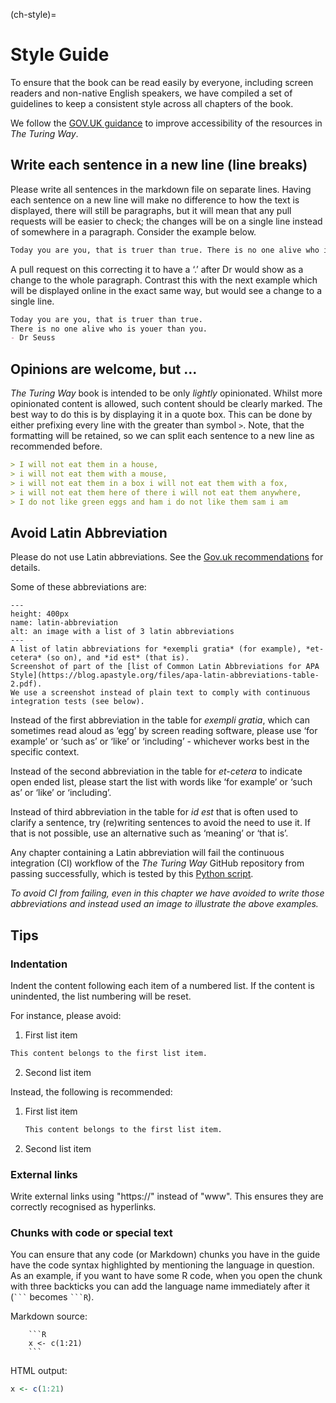 (ch-style)=
# Style Guide

To ensure that the book can be read easily by everyone, including screen readers and non-native English speakers, we have compiled a set of guidelines to keep a consistent style across all chapters of the book.

We follow the [GOV.UK guidance](https://www.gov.uk/guidance/content-design/writing-for-gov-uk) to improve accessibility of the resources in _The Turing Way_.

## Write each sentence in a new line (line breaks)

Please write all sentences in the markdown file on separate lines.
Having each sentence on a new line will make no difference to how the text is displayed, there will still be paragraphs, but it will mean that any pull requests will be easier to check; the changes will be on a single line instead of somewhere in a paragraph.
Consider the example below.

 ```markdown
Today you are you, that is truer than true. There is no one alive who is youer than you. - Dr Seuss
```

A pull request on this correcting it to have a ‘.’ after Dr would show as a change to the whole paragraph.
Contrast this with the next example which will be displayed online in the exact same way, but would see a change to a single line.

 ```markdown
Today you are you, that is truer than true.
There is no one alive who is youer than you.
- Dr Seuss
```

## Opinions are welcome, but ...

_The Turing Way_ book is intended to be only *lightly* opinionated.
Whilst more opinionated content is allowed, such content should be clearly marked.
The best way to do this is by displaying it in a quote box.
This can be done by either prefixing every line with the greater than symbol `>`.
Note, that the formatting will be retained, so we can split each sentence to a new line as recommended before.

```markdown
> I will not eat them in a house,
> i will not eat them with a mouse,
> i will not eat them in a box i will not eat them with a fox,
> i will not eat them here of there i will not eat them anywhere,
> I do not like green eggs and ham i do not like them sam i am
```

## Avoid Latin Abbreviation

Please do not use Latin abbreviations.
See the [Gov.uk recommendations](https://www.gov.uk/guidance/style-guide/a-to-z-of-gov-uk-style#eg-etc-and-ie) for details.

Some of these abbreviations are:

```{figure} ../figures/latin-abbreviation.*
---
height: 400px
name: latin-abbreviation
alt: an image with a list of 3 latin abbreviations
---
A list of latin abbreviations for *exempli gratia* (for example), *et-cetera* (so on), and *id est* (that is).
Screenshot of part of the [list of Common Latin Abbreviations for APA Style](https://blog.apastyle.org/files/apa-latin-abbreviations-table-2.pdf).
We use a screenshot instead of plain text to comply with continuous integration tests (see below).
```

Instead of the first abbreviation in the table for *exempli gratia*, which can sometimes read aloud as ‘egg’ by screen reading software, please use ‘for example’ or ‘such as’ or ‘like’ or ‘including’ - whichever works best in the specific context.

Instead of the second abbreviation in the table for *et-cetera* to indicate open ended list, please start the list with words like ‘for example’ or ‘such as’ or ‘like’ or ‘including’.

Instead of third abbreviation in the table for *id est* that is often used to clarify a sentence, try (re)writing sentences to avoid the need to use it.
If that is not possible, use an alternative such as ‘meaning’ or ‘that is’.

Any chapter containing a Latin abbreviation will fail the continuous integration (CI) workflow of the _The Turing Way_ GitHub repository from passing successfully, which is tested by this [Python script](https://github.com/the-turing-way/the-turing-way/blob/main/tests/no-bad-latin.py).

*To avoid CI from failing, even in this chapter we have avoided to write those abbreviations and instead used an image to illustrate the above examples.*

## Tips

### Indentation

Indent the content following each item of a numbered list.
If the content is unindented, the list numbering will be reset.

For instance, please avoid:
1. First list item
```markdown
This content belongs to the first list item.
```
2. Second list item

Instead, the following is recommended:
1. First list item
   ```markdown
   This content belongs to the first list item.
   ```

2. Second list item


### External links

Write external links using "https://" instead of "www". This ensures they are correctly recognised as hyperlinks.

### Chunks with code or special text

You can ensure that any code (or Markdown) chunks you have in the guide have the code syntax highlighted by mentioning the language in question.
As an example, if you want to have some R code, when you open the chunk with three backticks you can add the language name immediately after it (<code>\`\`\`</code> becomes <code>\`\`\`R</code>).

Markdown source:

```
    ```R
    x <- c(1:21)
    ```
```

HTML output:

```R
x <- c(1:21)
```
